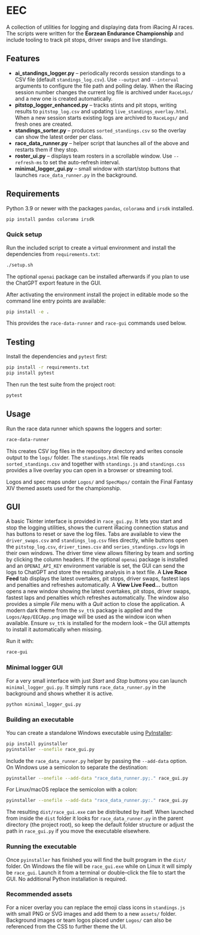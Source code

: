 # EEC

A collection of utilities for logging and displaying data from iRacing AI races. The scripts were written for the **Eorzean Endurance Championship** and include tooling to track pit stops, driver swaps and live standings.

## Features

- **ai_standings_logger.py** – periodically records session standings to
  a CSV file (default `standings_log.csv`).  Use `--output` and `--interval`
  arguments to configure the file path and polling delay.  When the iRacing
  session number changes the current log file is archived under
  `RaceLogs/` and a new one is created automatically.
- **pitstop_logger_enhanced.py** – tracks stints and pit stops, writing results to `pitstop_log.csv` and updating `live_standings_overlay.html`. When a new session starts existing logs are archived to `RaceLogs/` and fresh ones are created.
- **standings_sorter.py** – produces `sorted_standings.csv` so the overlay can show the latest order per class.
- **race_data_runner.py** – helper script that launches all of the above and restarts them if they stop.
- **roster_ui.py** – displays team rosters in a scrollable window. Use `--refresh-ms` to set the auto-refresh interval.
- **minimal_logger_gui.py** – small window with start/stop buttons that launches `race_data_runner.py` in the background.

## Requirements

Python 3.9 or newer with the packages `pandas`, `colorama` and `irsdk` installed.


```bash
pip install pandas colorama irsdk
```

### Quick setup

Run the included script to create a virtual environment and install the
dependencies from `requirements.txt`:

```bash
./setup.sh
```


The optional `openai` package can be installed afterwards if you plan to
use the ChatGPT export feature in the GUI.

After activating the environment install the project in editable mode so the
command line entry points are available:

```bash
pip install -e .
```

This provides the `race-data-runner` and `race-gui` commands used below.

## Testing

Install the dependencies and `pytest` first:

```bash
pip install -r requirements.txt
pip install pytest
```

Then run the test suite from the project root:

```bash
pytest
```

## Usage

Run the race data runner which spawns the loggers and sorter:

```bash
race-data-runner
```

This creates CSV log files in the repository directory and writes console output to the `logs/` folder. The `standings.html` file reads `sorted_standings.csv` and together with `standings.js` and `standings.css` provides a live overlay you can open in a browser or streaming tool.

Logos and spec maps under `Logos/` and `SpecMaps/` contain the Final Fantasy XIV themed assets used for the championship.

## GUI
A basic Tkinter interface is provided in `race_gui.py`.  It lets you start and stop the logging utilities, shows the current iRacing connection status and has buttons to reset or save the log files.  Tabs are available to view the `driver_swaps.csv` and `standings_log.csv` files directly, while buttons open the `pitstop_log.csv`, `driver_times.csv` and `series_standings.csv` logs in their own windows.  The driver time view allows filtering by team and sorting by clicking the column headers.  If the optional `openai` package is installed and an `OPENAI_API_KEY` environment variable is set, the GUI can send the logs to ChatGPT and store the resulting analysis in a text file.  A **Live Race Feed** tab displays the latest overtakes, pit stops, driver swaps, fastest laps and penalties and refreshes automatically. A **View Live Feed…** button opens a new window showing the latest overtakes, pit stops, driver swaps, fastest laps and penalties which refreshes automatically.
The window also provides a simple *File* menu with a *Quit* action to close the application. A modern dark theme from the `sv_ttk` package is applied and the `Logos/App/EECApp.png` image will be used as the window icon when available. Ensure `sv_ttk` is installed for the modern look – the GUI attempts to install it automatically when missing.

Run it with:

```bash
race-gui
```

### Minimal logger GUI

For a very small interface with just *Start* and *Stop* buttons you can launch
`minimal_logger_gui.py`.  It simply runs `race_data_runner.py` in the
background and shows whether it is active.

```bash
python minimal_logger_gui.py
```

### Building an executable

You can create a standalone Windows executable using [PyInstaller](https://pyinstaller.org/):

```bash
pip install pyinstaller
pyinstaller --onefile race_gui.py
```

Include the `race_data_runner.py` helper by passing the `--add-data` option.
On Windows use a semicolon to separate the destination:

```bash
pyinstaller --onefile --add-data "race_data_runner.py;." race_gui.py
```

For Linux/macOS replace the semicolon with a colon:

```bash
pyinstaller --onefile --add-data "race_data_runner.py:." race_gui.py
```

The resulting `dist/race_gui.exe` can be distributed by itself.  When launched from
inside the `dist` folder it looks for `race_data_runner.py` in the parent directory
(the project root), so keep the default folder structure or adjust the path in
`race_gui.py` if you move the executable elsewhere.

### Running the executable

Once `pyinstaller` has finished you will find the built program in the `dist/` folder.
On Windows the file will be `race_gui.exe` while on Linux it will simply be `race_gui`.
Launch it from a terminal or double–click the file to start the GUI.  No additional
Python installation is required.

### Recommended assets

For a nicer overlay you can replace the emoji class icons in `standings.js` with small PNG or SVG images and add them to a new `assets/` folder.  Background images or team logos placed under `Logos/` can also be referenced from the CSS to further theme the UI.
